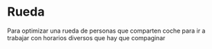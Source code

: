 # Rueda
Para optimizar una rueda de personas que comparten coche para ir a trabajar con horarios diversos que hay que compaginar
